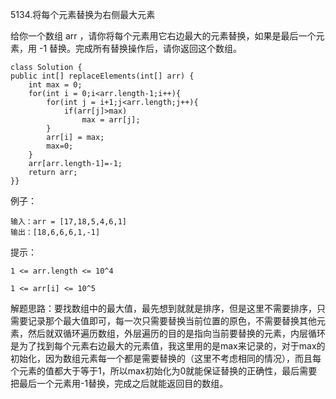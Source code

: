 5134.将每个元素替换为右侧最大元素
	
给你一个数组 arr ，请你将每个元素用它右边最大的元素替换，如果是最后一个元素，用 -1 替换。完成所有替换操作后，请你返回这个数组。
    
    class Solution {
    public int[] replaceElements(int[] arr) {
        int max = 0;
        for(int i = 0;i<arr.length-1;i++){
            for(int j = i+1;j<arr.length;j++){
                if(arr[j]>max)
                    max = arr[j];
            }
            arr[i] = max;
            max=0;
        }
        arr[arr.length-1]=-1;
        return arr;
    }}

例子：

    输入：arr = [17,18,5,4,6,1]
    输出：[18,6,6,6,1,-1]

提示：
    
    1 <= arr.length <= 10^4
    
    1 <= arr[i] <= 10^5

解题思路：要找数组中的最大值，最先想到就就是排序，但是这里不需要排序，只需要记录那个最大值即可，每一次只需要替换当前位置的原色，不需要替换其他元素，然后就双循环遍历数组，外层遍历的目的是指向当前要替换的元素，内层循环是为了找到每个元素右边最大的元素值，我这里用的是max来记录的，对于max的初始化，因为数组元素每一个都是需要替换的（这里不考虑相同的情况），而且每个元素的值都大于等于1，所以max初始化为0就能保证替换的正确性，最后需要把最后一个元素用-1替换，完成之后就能返回目的数组。